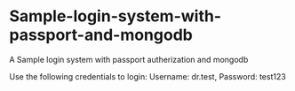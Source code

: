 # Sample-login-system-with-passport-and-mongodb
A Sample login system with passport autherization and mongodb 

Use the following credentials to login:
Username: dr.test,
Password: test123
